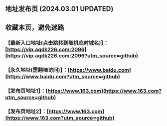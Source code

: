 ## 地址发布页 (2024.03.01 UPDATED)
## 收藏本页，避免迷路
### 【最新入口地址(点击跳转到随机临时域名)】：[https://vip.aqdk226.com:2096](https://vip.aqdk226.com:2096?utm_source=github)
### 【永久地址(需翻墙访问)】：[https://www.baidu.com](https://www.baidu.com?utm_source=github)
### 【发布页地址1】：[https://www.163.com](https://www.163.com?utm_source=github)
### 【发布页地址2】：[https://www.163.com](https://www.163.com?utm_source=github)
